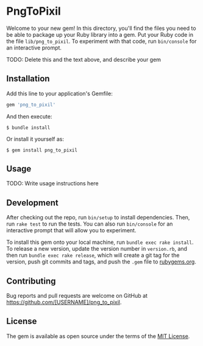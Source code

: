 # PngToPixil

Welcome to your new gem! In this directory, you'll find the files you need to be able to package up your Ruby library into a gem. Put your Ruby code in the file `lib/png_to_pixil`. To experiment with that code, run `bin/console` for an interactive prompt.

TODO: Delete this and the text above, and describe your gem

## Installation

Add this line to your application's Gemfile:

```ruby
gem 'png_to_pixil'
```

And then execute:

    $ bundle install

Or install it yourself as:

    $ gem install png_to_pixil

## Usage

TODO: Write usage instructions here

## Development

After checking out the repo, run `bin/setup` to install dependencies. Then, run `rake test` to run the tests. You can also run `bin/console` for an interactive prompt that will allow you to experiment.

To install this gem onto your local machine, run `bundle exec rake install`. To release a new version, update the version number in `version.rb`, and then run `bundle exec rake release`, which will create a git tag for the version, push git commits and tags, and push the `.gem` file to [rubygems.org](https://rubygems.org).

## Contributing

Bug reports and pull requests are welcome on GitHub at https://github.com/[USERNAME]/png_to_pixil.


## License

The gem is available as open source under the terms of the [MIT License](https://opensource.org/licenses/MIT).
